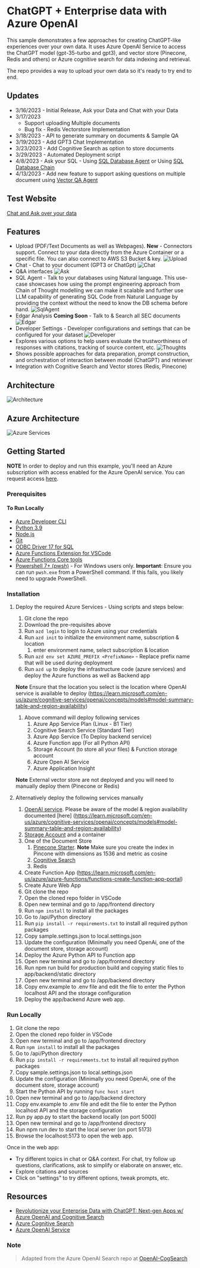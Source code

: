 # ChatGPT + Enterprise data with Azure OpenAI

This sample demonstrates a few approaches for creating ChatGPT-like experiences over your own data. It uses Azure OpenAI Service to access the ChatGPT model (gpt-35-turbo and gpt3), and vector store (Pinecone, Redis and others) or Azure cognitive search for data indexing and retrieval.

The repo provides a way to upload your own data so it's ready to try end to end.

## Updates

* 3/16/2023 - Initial Release, Ask your Data and Chat with your Data
* 3/17/2023
  * Support uploading Multiple documents
  * Bug fix - Redis Vectorstore Implementation
* 3/18/2023 - API to generate summary on documents & Sample QA
* 3/19/2023 - Add GPT3 Chat Implementation
* 3/23/2023 - Add Cognitive Search as option to store documents
* 3/29/2023 - Automated Deployment script
* 4/8/2023 - Ask your SQL - Using [SQL Database Agent](https://python.langchain.com/en/latest/modules/agents/toolkits/examples/sql_database.html) or Using [SQL Database Chain](https://python.langchain.com/en/latest/modules/chains/examples/sqlite.html)
* 4/13/2023 - Add new feature to support asking questions on multiple document using [Vector QA Agent](https://python.langchain.com/en/latest/modules/agents/toolkits/examples/vectorstore.html)

## Test Website

[Chat and Ask over your data](https://dataaipdfchat.azurewebsites.net/)

## Features

* Upload (PDF/Text Documents as well as Webpages).  **New** - Connectors support.  Connect to your data directly from the Azure Container or a specific file.   You can also connect to AWS S3 Bucket & key.
![Upload](/assets/Upload.png)
* Chat - Chat to your document (GPT3 or ChatGpt)
![Chat](/assets/Chat.png)
* Q&A interfaces
![Ask](/assets/Ask.png)
* SQL Agent - Talk to your databases using Natural language.  This use-case showcases how using the prompt engineering approach from Chain of Thought modelling we can make it scalable and further use LLM capability of generating SQL Code from Natural Language by providing the context without the need to know the DB schema before hand.
![SqlAgent](/assets/SqlAgent.png)
* Edgar Analysis **Coming Soon** - Talk to & Search all SEC documents
![Edgar](/assets/Edgar.png)
* Developer Settings - Developer configurations and settings that can be configured for your dataset
![Developer](/assets/Developer.png)
* Explores various options to help users evaluate the trustworthiness of responses with citations, tracking of source content, etc.
![Thoughts](/assets/Thoughts.png)
* Shows possible approaches for data preparation, prompt construction, and orchestration of interaction between model (ChatGPT) and retriever
* Integration with Cognitive Search and Vector stores (Redis, Pinecone)

## Architecture

![Architecture](/assets/Chatbot.png)

## Azure Architecture

![Azure Services](/assets/ChatAsk.png)

## Getting Started

**NOTE** In order to deploy and run this example, you'll need an Azure subscription with access enabled for the Azure OpenAI service. You can request access [here](https://aka.ms/oaiapply).

### Prerequisites

#### To Run Locally

* [Azure Developer CLI](https://aka.ms/azure-dev/install)
* [Python 3.9](https://www.python.org/downloads/)
* [Node.js](https://nodejs.org/en/download/)
* [Git](https://git-scm.com/downloads)
* [ODBC Driver 17 for SQL](https://learn.microsoft.com/en-us/sql/connect/odbc/download-odbc-driver-for-sql-server?view=sql-server-ver16)
* [Azure Functions Extension for VSCode](https://marketplace.visualstudio.com/items?itemName=ms-azuretools.vscode-azurefunctions)
* [Azure Functions Core tools](https://learn.microsoft.com/en-us/azure/azure-functions/functions-run-local#install-the-azure-functions-core-tools)
* [Powershell 7+ (pwsh)](https://github.com/powershell/powershell) - For Windows users only. **Important**: Ensure you can run `pwsh.exe` from a PowerShell command. If this fails, you likely need to upgrade PowerShell.

### Installation

1. Deploy the required Azure Services - Using scripts and steps below: 
   1. Git clone the repo
   2. Download the pre-requisites above
   3. Run `azd login` to login to Azure using your credentials
   4. Run `azd init` to initialize the environment name, subscription & location
      1. enter environment name, select subscription & location
   5. Run `azd env set AZURE_PREFIX <PrefixName>`  - Replace prefix name that will be used during deployment
   6. Run `azd up` to deploy the infrastructure code (azure services) and deploy the Azure functions as well as Backend app

   **Note** Ensure that the location you select is the location where OpenAI service is available to deploy (https://learn.microsoft.com/en-us/azure/cognitive-services/openai/concepts/models#model-summary-table-and-region-availability)
      1. Above command will deploy following services
         1. Azure App Service Plan (Linux - B1 Tier)
         2. Cognitive Search Service (Standard Tier)
         3. Azure App Service (To Deploy backend service)
         4. Azure Function app (For all Python API)
         5. Storage Account (to store all your files) & Function storage account
         6. Azure Open AI Service
         7. Azure Application Insight
   
   **Note** External vector store are not deployed and you will need to manually deploy them (Pinecone or Redis)
2. Alternatively deploy the following services manually
   1. [OpenAI service](https://learn.microsoft.com/en-us/azure/cognitive-services/openai/how-to/create-resource?pivots=web-portal).   Please be aware of the model & region availability documented [here]
(https://learn.microsoft.com/en-us/azure/cognitive-services/openai/concepts/models#model-summary-table-and-region-availability)
   1. [Storage Account](https://learn.microsoft.com/en-us/azure/storage/common/storage-account-create?tabs=azure-portal) and a container
   2. One of the Document Store
      1. [Pinecone Starter](https://www.pinecone.io/pricing/).  **Note** Make sure you create the index in Pincone with dimensions as 1536 and metric as cosine
      2. [Cognitive Search](https://learn.microsoft.com/en-us/azure/search/search-create-service-portal)
      3. Redis
   3. Create Function App (https://learn.microsoft.com/en-us/azure/azure-functions/functions-create-function-app-portal)
   4. Create Azure Web App
   5. Git clone the repo
   6. Open the cloned repo folder in VSCode
   7. Open new terminal and go to /app/frontend directory
   8. Run `npm install` to install all the packages
   9.  Go to /api/Python directory
   10. Run `pip install -r requirements.txt` to install all required python packages
   11. Copy sample.settings.json to local.settings.json
   12. Update the configuration (Minimally you need OpenAi, one of the document store, storage account)
   13. Deploy the Azure Python API to Function app
   14. Open new terminal and go to /app/frontend directory
   15. Run npm run build for production build and copying static files to app/backend/static directory
   16. Open new terminal and go to /app/backend directory
   17. Copy env.example to .env file and edit the file to enter the Python localhost API and the storage configuration
   18. Deploy the app/backend Azure web app.


### Run Locally
   
1. Git clone the repo
2. Open the cloned repo folder in VSCode
3. Open new terminal and go to /app/frontend directory
4. Run `npm install` to install all the packages
5.  Go to /api/Python directory
6.  Run `pip install -r requirements.txt` to install all required python packages
7.  Copy sample.settings.json to local.settings.json
8.  Update the configuration (Minimally you need OpenAi, one of the document store, storage account)
9.  Start the Python API by running `func host start`
10. Open new terminal and go to /app/backend directory
12. Copy env.example to .env file and edit the file to enter the Python localhost API and the storage configuration
13. Run py app.py to start the backend locally (on port 5000)
19. Open new terminal and go to /app/frontend directory
20. Run npm run dev to start the local server (on port 5173)
21. Browse the localhost:5173 to open the web app.

Once in the web app:

* Try different topics in chat or Q&A context. For chat, try follow up questions, clarifications, ask to simplify or elaborate on answer, etc.
* Explore citations and sources
* Click on "settings" to try different options, tweak prompts, etc.

## Resources

* [Revolutionize your Enterprise Data with ChatGPT: Next-gen Apps w/ Azure OpenAI and Cognitive Search](https://aka.ms/entgptsearchblog)
* [Azure Cognitive Search](https://learn.microsoft.com/azure/search/search-what-is-azure-search)
* [Azure OpenAI Service](https://learn.microsoft.com/azure/cognitive-services/openai/overview)

### Note

>Adapted from the Azure OpenAI Search repo at [OpenAI-CogSearch](https://github.com/Azure-Samples/azure-search-openai-demo/)
